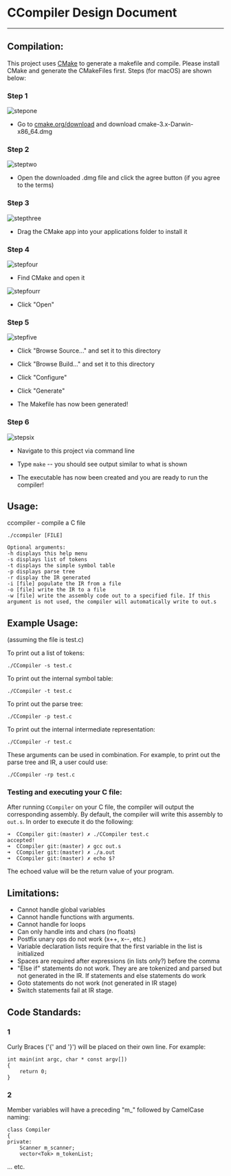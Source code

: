 # CCompiler Design Document
------------------------------------
## Compilation:
This project uses [CMake](https://cmake.org/) to generate a makefile and compile.
Please install CMake and generate the CMakeFiles first.
Steps (for macOS) are shown below:

### Step 1
![stepone](misc/one.png)

* Go to [cmake.org/download](https://cmake.org/download) and download cmake-3.x-Darwin-x86_64.dmg

### Step 2
![steptwo](misc/two.png)

* Open the downloaded .dmg file and click the agree button (if you agree to the terms)

### Step 3
![stepthree](misc/three.png)

* Drag the CMake app into your applications folder to install it

### Step 4
![stepfour](misc/four.png)

* Find CMake and open it

![stepfourr](misc/fourr.png)

* Click "Open"

### Step 5
![stepfive](misc/five.png)

* Click "Browse Source..." and set it to this directory

* Click "Browse Build..." and set it to this directory

* Click "Configure"

* Click "Generate"

* The Makefile has now been generated!

### Step 6
![stepsix](misc/six.png)

* Navigate to this project via command line

* Type ``make`` -- you should see output similar to what is shown

* The executable has now been created and you are ready to run the compiler!


## Usage:
ccompiler - compile a C file
```
./ccompiler [FILE]

Optional arguments:
-h displays this help menu
-s displays list of tokens
-t displays the simple symbol table
-p displays parse tree
-r display the IR generated
-i [file] populate the IR from a file
-o [file] write the IR to a file
-w [file] write the assembly code out to a specified file. If this argument is not used, the compiler will automatically write to out.s
```

## Example Usage:
(assuming the file is test.c)

To print out a list of tokens:
```
./CCompiler -s test.c
```

To print out the internal symbol table:
```
./CCompiler -t test.c
```

To print out the parse tree:
```
./CCompiler -p test.c 
```

To print out the internal intermediate representation:
```
./CCompiler -r test.c
```

These arguments can be used in combination. For example,
to print out the parse tree and IR, a user could use:
```
./CCompiler -rp test.c
```

### Testing and executing your C file:
After running ``CCompiler`` on your C file, the compiler
will output the corresponding assembly. By default, the
compiler will write this assembly to ``out.s``. In order to
execute it do the following:

```
➜  CCompiler git:(master) ✗ ./CCompiler test.c
accepted!
➜  CCompiler git:(master) ✗ gcc out.s
➜  CCompiler git:(master) ✗ ./a.out
➜  CCompiler git:(master) ✗ echo $?
```

The echoed value will be the return value of your program.

## Limitations:
* Cannot handle global variables
* Cannot handle functions with arguments.
* Cannot handle for loops
* Can only handle ints and chars (no floats)
* Postfix unary ops do not work (x++, x--, etc.)
* Variable declaration lists require that the first variable in the list is initialized
* Spaces are required after expressions (in lists only?) before the comma
* "Else if" statements do not work. They are are tokenized and parsed but not generated
in the IR. If statements and else statements do work
* Goto statements do not work (not generated in IR stage)
* Switch statements fail at IR stage.

## Code Standards:

### 1
Curly Braces ('{' and '}') will be placed on their own line. For example:
```
int main(int argc, char * const argv[])
{
    return 0;
}
```

### 2
Member variables will have a preceding "m\_" followed by CamelCase naming:
```
class Compiler
{
private:
    Scanner m_scanner;
    vector<Tok> m_tokenList;
```
...
etc.
